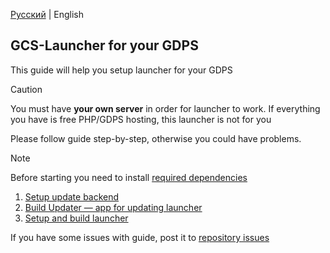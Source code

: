 [Русский](https://github.com/MegaSa1nt/GCS-Client/blob/new/tutorial/RU/INTRODUCTION.md) | English

## GCS-Launcher for your GDPS
This guide will help you setup launcher for your GDPS
> [!CAUTION]  
> You must have **your own server** in order for launcher to work. If everything you have is free PHP/GDPS hosting, this launcher is not for you

Please follow guide step-by-step, otherwise you could have problems.

> [!NOTE]
> Before starting you need to install [required dependencies](https://tauri.app/start/prerequisites/)

1. [Setup update backend](https://github.com/MegaSa1nt/GCS-Client/blob/new/tutorial/EN/SETUP-UPDATE-BACKEND.md)
2. [Build Updater — app for updating launcher](https://github.com/MegaSa1nt/GCS-Client/blob/new/tutorial/EN/BUILD-UPDATER.md)
3. [Setup and build launcher](https://github.com/MegaSa1nt/GCS-Client/blob/new/tutorial/EN/BUILD-LAUNCHER.md)

If you have some issues with guide, post it to [repository issues](https://github.com/MegaSa1nt/GCS-Launcher/issues)